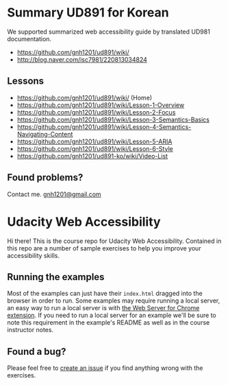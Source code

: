 # Summary UD891 for Korean
We supported summarized web accessibility guide by translated UD981 documentation.
- https://github.com/gnh1201/ud891/wiki/
- http://blog.naver.com/isc7981/220813034824

## Lessons
- https://github.com/gnh1201/ud891/wiki/ (Home)
- https://github.com/gnh1201/ud891/wiki/Lesson-1-Overview
- https://github.com/gnh1201/ud891/wiki/Lesson-2-Focus
- https://github.com/gnh1201/ud891/wiki/Lesson-3-Semantics-Basics
- https://github.com/gnh1201/ud891/wiki/Lesson-4-Semantics-Navigating-Content
- https://github.com/gnh1201/ud891/wiki/Lesson-5-ARIA
- https://github.com/gnh1201/ud891/wiki/Lesson-6-Style
- https://github.com/gnh1201/ud891-ko/wiki/Video-List

## Found problems?
Contact me. gnh1201@gmail.com

# Udacity Web Accessibility

Hi there! This is the course repo for Udacity Web Accessibility. Contained in
this repo are a number of sample exercises to help you improve your
accessibility skills.

## Running the examples

Most of the examples can just have their `index.html` dragged into the browser
in order to run. Some examples may require running a local server, an easy
way to run a local server is with [the Web Server for Chrome extension](https://chrome.google.com/webstore/detail/web-server-for-chrome/ofhbbkphhbklhfoeikjpcbhemlocgigb?hl=en). If you need to run a local server for an example we'll
be sure to note this requirement in the example's README as well as in the
course instructor notes.

## Found a bug?

Please feel free to [create an issue](https://github.com/udacity/ud891/issues/new)
if you find anything wrong with the exercises.
